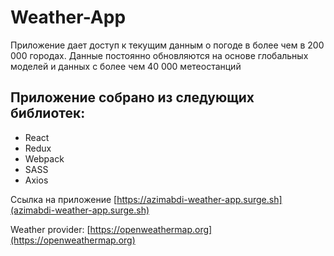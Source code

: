 # Weather-App

Приложение дает доступ к текущим данным о погоде в более чем  в 200 000 городах.
Данные постоянно обновляются на основе глобальных моделей и данных с более чем 40 000 метеостанций 

## Приложение собрано из следующих библиотек:
* React
* Redux
* Webpack
* SASS
* Axios

Ссылка на приложение [https://azimabdi-weather-app.surge.sh](azimabdi-weather-app.surge.sh)

Weather provider: [https://openweathermap.org](https://openweathermap.org)

